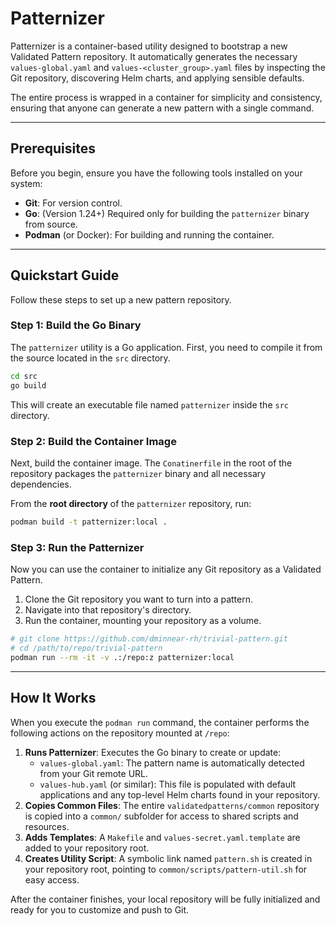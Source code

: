 # Patternizer

Patternizer is a container-based utility designed to bootstrap a new Validated Pattern repository. It automatically generates the necessary `values-global.yaml` and `values-<cluster_group>.yaml` files by inspecting the Git repository, discovering Helm charts, and applying sensible defaults.

The entire process is wrapped in a container for simplicity and consistency, ensuring that anyone can generate a new pattern with a single command.

---
## Prerequisites

Before you begin, ensure you have the following tools installed on your system:

* **Git**: For version control.
* **Go**: (Version 1.24+) Required only for building the `patternizer` binary from source.
* **Podman** (or Docker): For building and running the container.

---
## Quickstart Guide

Follow these steps to set up a new pattern repository.

### Step 1: Build the Go Binary

The `patternizer` utility is a Go application. First, you need to compile it from the source located in the `src` directory.

```bash
cd src
go build
```

This will create an executable file named `patternizer` inside the `src` directory.

### Step 2: Build the Container Image

Next, build the container image. The `Conatinerfile` in the root of the repository packages the `patternizer` binary and all necessary dependencies.

From the **root directory** of the `patternizer` repository, run:

```bash
podman build -t patternizer:local .
```

### Step 3: Run the Patternizer

Now you can use the container to initialize any Git repository as a Validated Pattern.

1.  Clone the Git repository you want to turn into a pattern.
2.  Navigate into that repository's directory.
3.  Run the container, mounting your repository as a volume.

```bash
# git clone https://github.com/dminnear-rh/trivial-pattern.git
# cd /path/to/repo/trivial-pattern
podman run --rm -it -v .:/repo:z patternizer:local
```

---
## How It Works

When you execute the `podman run` command, the container performs the following actions on the repository mounted at `/repo`:

1.  **Runs Patternizer**: Executes the Go binary to create or update:
    * `values-global.yaml`: The pattern name is automatically detected from your Git remote URL.
    * `values-hub.yaml` (or similar): This file is populated with default applications and any top-level Helm charts found in your repository.
2.  **Copies Common Files**: The entire `validatedpatterns/common` repository is copied into a `common/` subfolder for access to shared scripts and resources.
3.  **Adds Templates**: A `Makefile` and `values-secret.yaml.template` are added to your repository root.
4.  **Creates Utility Script**: A symbolic link named `pattern.sh` is created in your repository root, pointing to `common/scripts/pattern-util.sh` for easy access.

After the container finishes, your local repository will be fully initialized and ready for you to customize and push to Git.
